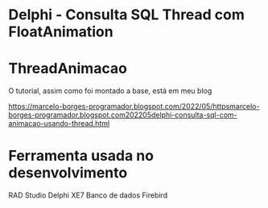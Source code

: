# Delphi - Consulta SQL Thread com FloatAnimation

# ThreadAnimacao
O tutorial, assim como foi montado a base, está em meu blog

https://marcelo-borges-programador.blogspot.com/2022/05/httpsmarcelo-borges-programador.blogspot.com202205delphi-consulta-sql-com-animacao-usando-thread.html

# Ferramenta usada no desenvolvimento
RAD Studio Delphi XE7
Banco de dados Firebird
